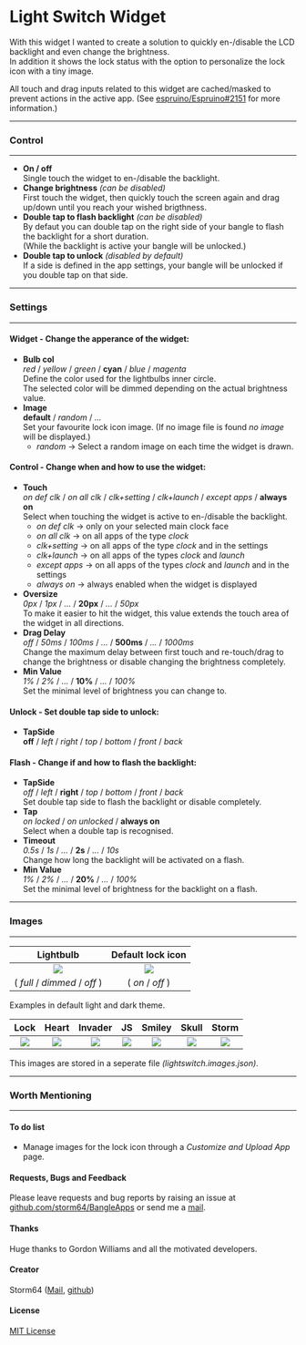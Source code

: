 # Light Switch Widget

With this widget I wanted to create a solution to quickly en-/disable the LCD backlight and even change the brightness.  
In addition it shows the lock status with the option to personalize the lock icon with a tiny image.

All touch and drag inputs related to this widget are cached/masked to prevent actions in the active app.
(See [espruino/Espruino#2151](https://github.com/espruino/Espruino/issues/2151) for more information.)

---
### Control
---
* __On / off__  
  Single touch the widget to en-/disable the backlight.
* __Change brightness__ _(can be disabled)_  
  First touch the widget, then quickly touch the screen again and drag up/down until you reach your wished brigthness.
* __Double tap to flash backlight__ _(can be disabled)_  
  By defaut you can double tap on the right side of your bangle to flash the backlight for a short duration.  
  (While the backlight is active your bangle will be unlocked.)
* __Double tap to unlock__ _(disabled by default)_  
  If a side is defined in the app settings, your bangle will be unlocked if you double tap on that side.

---
### Settings
---
#### Widget - Change the apperance of the widget:
* __Bulb col__  
  _red_ / _yellow_ / _green_ / __cyan__ / _blue_ / _magenta_  
  Define the color used for the lightbulbs inner circle.  
  The selected color will be dimmed depending on the actual brightness value.
* __Image__  
  __default__ / _random_ / _..._  
  Set your favourite lock icon image. (If no image file is found _no image_ will be displayed.)
    * _random_ -> Select a random image on each time the widget is drawn.

#### Control - Change when and how to use the widget:
* __Touch__  
  _on def clk_ / _on all clk_ / _clk+setting_ / _clk+launch_ / _except apps_ / __always on__  
  Select when touching the widget is active to en-/disable the backlight.
    * _on def clk_ -> only on your selected main clock face
    * _on all clk_ -> on all apps of the type _clock_
    * _clk+setting_ -> on all apps of the type _clock_ and in the settings
    * _clk+launch_ -> on all apps of the types _clock_ and _launch_
    * _except apps_ -> on all apps of the types _clock_ and _launch_ and in the settings
    * _always on_ -> always enabled when the widget is displayed
* __Oversize__  
  _0px_ / _1px_ / _..._ / __20px__ / _..._ / _50px_  
  To make it easier to hit the widget, this value extends the touch area of the widget in all directions.
* __Drag Delay__  
  _off_ / _50ms_ / _100ms_ / _..._ / __500ms__ / _..._ / _1000ms_  
  Change the maximum delay between first touch and re-touch/drag to change the brightness or disable changing the brightness completely.
* __Min Value__  
  _1%_ / _2%_ / _..._ / __10%__ / _..._ / _100%_  
  Set the minimal level of brightness you can change to.

#### Unlock - Set double tap side to unlock:
* __TapSide__  
  __off__ / _left_ / _right_ / _top_ / _bottom_ / _front_ / _back_

#### Flash - Change if and how to flash the backlight:
* __TapSide__  
  _off_ / _left_ / __right__ / _top_ / _bottom_ / _front_ / _back_  
  Set double tap side to flash the backlight or disable completely.
* __Tap__  
  _on locked_ / _on unlocked_ / __always on__  
  Select when a double tap is recognised.
* __Timeout__  
  _0.5s_ / _1s_ / _..._ / __2s__ / _..._ / _10s_  
  Change how long the backlight will be activated on a flash.
* __Min Value__  
  _1%_ / _2%_ / _..._ / __20%__ / _..._ / _100%_  
  Set the minimal level of brightness for the backlight on a flash.

---
### Images
---

|           Lightbulb           |    Default lock icon    |
|:-----------------------------:|:-----------------------:|
|   ![](images/lightbulb.png)   | ![](images/default.png) |
| ( _full_ / _dimmed_ / _off_ ) |    ( _on_ / _off_ )     |

Examples in default light and dark theme.

| Lock | Heart | Invader | JS | Smiley | Skull | Storm | 
|:----:|:-----:|:-------:|:--:|:------:|:-----:|:-----:|
| ![](images/image_lock.png) | ![](images/image_heart.png) | ![](images/image_invader.png) | ![](images/image_js.png) | ![](images/image_smiley.png) | ![](images/image_skull.png) | ![](images/image_storm.png) |

This images are stored in a seperate file _(lightswitch.images.json)_.

---
### Worth Mentioning
---
#### To do list
* Manage images for the lock icon through a _Customize and Upload App_ page.

#### Requests, Bugs and Feedback
Please leave requests and bug reports by raising an issue at [github.com/storm64/BangleApps](https://github.com/storm64/BangleApps) or send me a [mail](mailto:banglejs@storm64.de).

#### Thanks
Huge thanks to Gordon Williams and all the motivated developers.

#### Creator
Storm64 ([Mail](mailto:banglejs@storm64.de), [github](https://github.com/storm64))

#### License
[MIT License](LICENSE)
